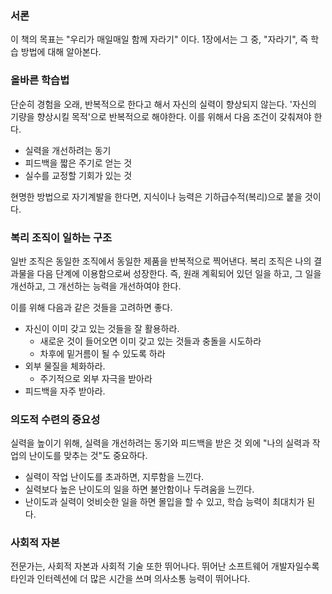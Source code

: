 ### 서론
이 책의 목표는 "우리가 매일매일 함께 자라기" 이다. 1장에서는 그 중, "자라기", 즉 학습 방법에 대해 알아본다.
### 올바른 학습법
단순히 경험을 오래, 반복적으로 한다고 해서 자신의 실력이 향상되지 않는다.
'자신의 기량을 향상시킬 목적'으로 반복적으로 해야한다. 이를 위해서 다음 조건이 갖춰져야 한다.
- 실력을 개선하려는 동기
- 피드백을 짧은 주기로 얻는 것
- 실수를 교정할 기회가 있는 것

현명한 방법으로 자기계발을 한다면, 지식이나 능력은 기하급수적(복리)으로 붙을 것이다.
### 복리 조직이 일하는 구조
일반 조직은 동일한 조직에서 동일한 제품을 반복적으로 찍어낸다.
복리 조직은 나의 결과물을 다음 단계에 이용함으로써 성장한다.
즉, 원래 계획되어 있던 일을 하고, 그 일을 개선하고, 그 개선하는 능력을 개선하여야 한다.

이를 위해 다음과 같은 것들을 고려하면 좋다.
- 자신이 이미 갖고 있는 것들을 잘 활용하라.
  - 새로운 것이 들어오면 이미 갖고 있는 것들과 충돌을 시도하라
  - 차후에 밑거름이 될 수 있도록 하라
- 외부 물질을 체화하라.
  - 주기적으로 외부 자극을 받아라
- 피드백을 자주 받아라.
### 의도적 수련의 중요성
실력을 높이기 위해, 실력을 개선하려는 동기와 피드백을 받은 것 외에 "나의 실력과 작업의 난이도를 맞추는 것"도 중요하다.
- 실력이 작업 난이도를 초과하면, 지루함을 느낀다.
- 실력보다 높은 난이도의 일을 하면 불안함이나 두려움을 느낀다.
- 난이도과 실력이 엇비슷한 일을 하면 몰입을 할 수 있고, 학습 능력이 최대치가 된다.
### 사회적 자본
전문가는, 사회적 자본과 사회적 기술 또한 뛰어나다.
뛰어난 소프트웨어 개발자일수록 타인과 인터렉션에 더 많은 시간을 쓰며 의사소통 능력이 뛰어나다.
